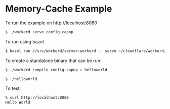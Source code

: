 # Memory-Cache Example

To run the example on http://localhost:8080

```sh
$ ./workerd serve config.capnp
```

To run using bazel

```sh
$ bazel run //src/workerd/server:workerd -- serve ~/cloudflare/workerd/samples/helloworld_esm/config.capnp
```

To create a standalone binary that can be run:

```sh
$ ./workerd compile config.capnp > helloworld

$ ./helloworld
```

To test:

```sh
% curl http://localhost:8080
Hello World
```
